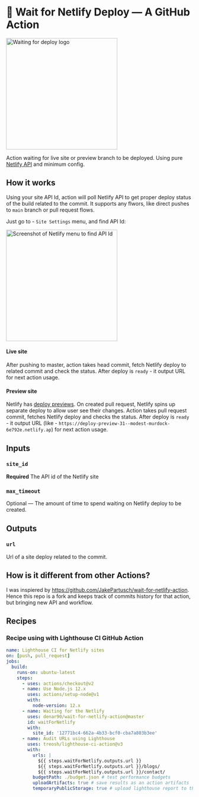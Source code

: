 # 🐢 Wait for Netlify Deploy — A GitHub Action

<img alt="Waiting for deploy logo" title="Waiting for deploy logo" width="300" src="https://user-images.githubusercontent.com/6231516/145876778-d6c79fff-4cb9-42f1-bb73-08ed33b06ba8.png"/>

Action waiting for live site or preview branch to be deployed.
Using pure [Netlify API](https://docs.netlify.com/api/get-started/) and minimum config.

## How it works

Using your site API Id, action will poll Netlify API to get proper deploy status of the build related to the commit.
It supports any flwors, like direct pushes to `main` branch or pull request flows.

Just go to - `Site Settings` menu, and find API Id:

<img alt="Screenshot of Netlify menu to find API Id" title="Screenshot of Netlify menu to find API Id" width="300" src="https://user-images.githubusercontent.com/6231516/145878940-5261aa63-181d-4459-9a5f-3ecd8cfdc3c9.png"/>

#### Live site

After pushing to master, action takes head commit, fetch Netlify deploy to related commit and check the status. After deploy is `ready` - it output URL for next action usage.

#### Preview site

Netlify has [deploy previews](https://docs.netlify.com/site-deploys/deploy-previews/).
On created pull request, Netlify spins up separate deploy to allow user see their changes.
Action takes pull request commit, fetches Netlify deploy and checks the status. After deploy is `ready` - it output URL (like - `https://deploy-preview-31--modest-murdock-6e792e.netlify.ap`) for next action usage.

## Inputs

### `site_id`

**Required** The API id of the Netlify site

### `max_timeout`

Optional — The amount of time to spend waiting on Netlify deploy to be created.

## Outputs

### `url`

Url of a site deploy related to the commit.

## How is it different from other Actions?

I was inspiered by https://github.com/JakePartusch/wait-for-netlify-action.
Hence this repo is a fork and keeps track of commits history for that action, but bringing new API and workflow.

## Recipes

### Recipe using with Lighthouse CI GitHub Action

```yml
name: Lighthouse CI for Netlify sites
on: [push, pull_request]
jobs:
  build:
    runs-on: ubuntu-latest
    steps:
      - uses: actions/checkout@v2
      - name: Use Node.js 12.x
        uses: actions/setup-node@v1
        with:
          node-version: 12.x
      - name: Waiting for the Netlify
        uses: denar90/wait-for-netlify-action@master
        id: waitForNetlify
        with:
          site_id: '12771bc4-662a-4b33-bcf0-cba7a803b3ee'
      - name: Audit URLs using Lighthouse
        uses: treosh/lighthouse-ci-action@v3
        with:
          urls: |
            ${{ steps.waitForNetlify.outputs.url }}
            ${{ steps.waitForNetlify.outputs.url }}/blogs/
            ${{ steps.waitForNetlify.outputs.url }}/contact/
          budgetPath: ./budget.json # test performance budgets
          uploadArtifacts: true # save results as an action artifacts
          temporaryPublicStorage: true # upload lighthouse report to the temporary storage
```

